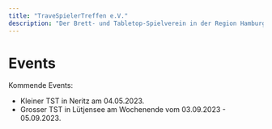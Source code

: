 ```yaml
---
title: "TraveSpielerTreffen e.V."
description: "Der Brett- und Tabletop-Spielverein in der Region Hamburg und Lübeck."
---
```


# Events

Kommende Events:

- Kleiner TST in Neritz am 04.05.2023.
- Grosser TST in Lütjensee am Wochenende vom 03.09.2023 - 05.09.2023.

